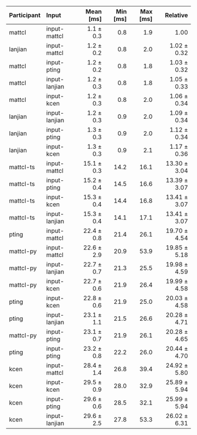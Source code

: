 | Participant | Input | Mean [ms] | Min [ms] | Max [ms] | Relative |
|:---|:---|---:|---:|---:|---:|
| mattcl | input-mattcl | 1.1 ± 0.3 | 0.8 | 1.9 | 1.00 |
| lanjian | input-mattcl | 1.2 ± 0.2 | 0.8 | 2.0 | 1.02 ± 0.32 |
| mattcl | input-pting | 1.2 ± 0.2 | 0.8 | 1.8 | 1.03 ± 0.32 |
| mattcl | input-lanjian | 1.2 ± 0.3 | 0.8 | 1.8 | 1.05 ± 0.33 |
| mattcl | input-kcen | 1.2 ± 0.3 | 0.8 | 2.0 | 1.06 ± 0.34 |
| lanjian | input-lanjian | 1.2 ± 0.3 | 0.9 | 2.0 | 1.09 ± 0.34 |
| lanjian | input-pting | 1.3 ± 0.3 | 0.9 | 2.0 | 1.12 ± 0.34 |
| lanjian | input-kcen | 1.3 ± 0.3 | 0.9 | 2.1 | 1.17 ± 0.36 |
| mattcl-ts | input-mattcl | 15.1 ± 0.3 | 14.2 | 16.1 | 13.30 ± 3.04 |
| mattcl-ts | input-pting | 15.2 ± 0.4 | 14.5 | 16.6 | 13.39 ± 3.07 |
| mattcl-ts | input-kcen | 15.3 ± 0.4 | 14.4 | 16.8 | 13.41 ± 3.07 |
| mattcl-ts | input-lanjian | 15.3 ± 0.4 | 14.1 | 17.1 | 13.41 ± 3.07 |
| pting | input-mattcl | 22.4 ± 0.8 | 21.4 | 26.1 | 19.70 ± 4.54 |
| mattcl-py | input-mattcl | 22.6 ± 2.9 | 20.9 | 53.9 | 19.85 ± 5.18 |
| mattcl-py | input-lanjian | 22.7 ± 0.7 | 21.3 | 25.5 | 19.98 ± 4.59 |
| mattcl-py | input-kcen | 22.7 ± 0.6 | 21.9 | 26.4 | 19.99 ± 4.58 |
| pting | input-kcen | 22.8 ± 0.6 | 21.9 | 25.0 | 20.03 ± 4.58 |
| pting | input-lanjian | 23.1 ± 1.1 | 21.5 | 26.6 | 20.28 ± 4.71 |
| mattcl-py | input-pting | 23.1 ± 0.7 | 21.9 | 26.1 | 20.28 ± 4.65 |
| pting | input-pting | 23.2 ± 0.8 | 22.2 | 26.0 | 20.44 ± 4.70 |
| kcen | input-mattcl | 28.4 ± 1.4 | 26.8 | 39.4 | 24.92 ± 5.80 |
| kcen | input-kcen | 29.5 ± 0.9 | 28.0 | 32.9 | 25.89 ± 5.94 |
| kcen | input-pting | 29.6 ± 0.6 | 28.5 | 32.1 | 25.99 ± 5.94 |
| kcen | input-lanjian | 29.6 ± 2.5 | 27.8 | 53.3 | 26.02 ± 6.31 |
